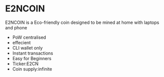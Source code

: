 # E2NCOIN
E2NCOIN is a Eco-friendly coin designed to be mined at home with laptops and phone
- PoW centralised
- effecient
- CLI wallet only
- Instant transactions
- Easy for Beginners 
- Ticker:E2CN
- Coin supply:infinite 
